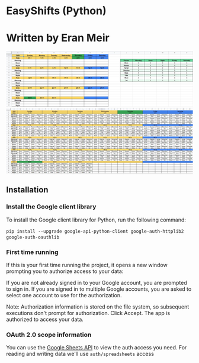 #  EasyShifts (Python)
#  Written by Eran Meir    

![Empty](https://github.com/Eran-Meir/EasyShifts/blob/main/Empty.jpg)
![Options](https://github.com/Eran-Meir/EasyShifts/blob/main/Monthly%20Options.jpg)


## Installation
### Install the Google client library
To install the Google client library for Python, run the following command:
```
pip install --upgrade google-api-python-client google-auth-httplib2 google-auth-oauthlib
```

### First time running
If this is your first time running the project, it opens a new window prompting you to authorize access to your data:

If you are not already signed in to your Google account, you are prompted to sign in. If you are signed in to multiple Google accounts, you are asked to select one account to use for the authorization.

Note: Authorization information is stored on the file system, so subsequent executions don't prompt for authorization.
Click Accept. The app is authorized to access your data.

### OAuth 2.0 scope information
You can use the [Google Sheets API](https://developers.google.com/sheets/api/guides/authorizing) to view the auth access you need.
For reading and writing data we'll use ```auth/spreadsheets``` access
